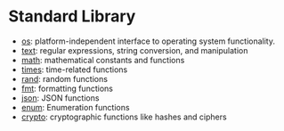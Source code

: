 # Standard Library

- [os](https://github.com/d5/tengo/blob/master/docs/stdlib-os.md): platform-independent interface to operating system functionality.
- [text](https://github.com/d5/tengo/blob/master/docs/stdlib-text.md): regular expressions, string conversion, and manipulation
- [math](https://github.com/d5/tengo/blob/master/docs/stdlib-math.md): mathematical constants and functions
- [times](https://github.com/d5/tengo/blob/master/docs/stdlib-times.md): time-related functions
- [rand](https://github.com/d5/tengo/blob/master/docs/stdlib-rand.md): random functions
- [fmt](https://github.com/d5/tengo/blob/master/docs/stdlib-fmt.md): formatting functions
- [json](https://github.com/d5/tengo/blob/master/docs/stdlib-json.md): JSON functions
- [enum](https://github.com/d5/tengo/blob/master/docs/stdlib-enum.md): Enumeration functions
- [crypto](https://github.com/d5/tengo/blob/master/docs/stdlib-crypto.md): cryptographic functions like hashes and ciphers